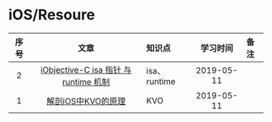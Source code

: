 # iOS/Resoure

|序号|文章|知识点|学习时间|备注|
|:--:|:--:|:--|:--:|:--|
|2|[iObjective-C isa 指针 与 runtime 机制](https://www.jianshu.com/p/41735c66dccb)|isa、runtime|2019-05-11||
|1|[解剖iOS中KVO的原理](https://www.jianshu.com/p/91c41292b5b9)|KVO|2019-05-11||



